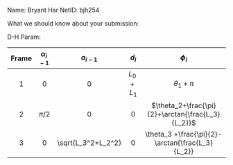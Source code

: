 Name: Bryant Har
NetID: bjh254

What we should know about your submission:

D-H Param:


| Frame | $\alpha_{i-1}$    | $a_{i-1}$    | $d_i$ | $\phi_i$ |
| :---:   | :---: | :---: | :---: | :---: |
| 1 |  0  |  0  | $L_0+L_1$ | $\theta_1+\pi$ |
| 2 |   $\pi /2$ |  0  | 0 | $\theta_2+\frac{\pi}{2}+\arctan{\frac{L_3}{L_2}}$ |
| 3 |   0 | \sqrt{L_3^2+L_2^2}   | 0 | \theta_3 +\frac{\pi}{2}-\arctan{\frac{L_3}{L_2}}|
